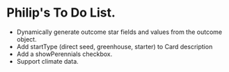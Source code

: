 # Philip's To Do List.

* Dynamically generate outcome star fields and values from the outcome object.
* Add startType (direct seed, greenhouse, starter) to Card description 
* Add a showPerennials checkbox.
* Support climate data.
